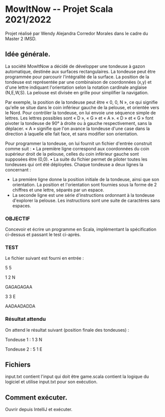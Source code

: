 # MowItNow -- Projet Scala 2021/2022

Projet réalisé par Wendy Alejandra Corredor Morales dans le cadre du Master 2 IMSD. 

## Idée générale.

La société MowItNow a décidé de développer une tondeuse à gazon automatique,
destinée aux surfaces rectangulaires.
La tondeuse peut être programmée pour parcourir l'intégralité de la surface. La position de
la tondeuse est représentée par une combinaison de coordonnées (x,y) et d'une lettre
indiquant l'orientation selon la notation cardinale anglaise (N,E,W,S). La pelouse est
divisée en grille pour simplifier la navigation.

Par exemple, la position de la tondeuse peut être « 0, 0, N », ce qui signifie qu'elle se
situe dans le coin inférieur gauche de la pelouse, et orientée vers le Nord.
Pour contrôler la tondeuse, on lui envoie une séquence simple de lettres. Les lettres
possibles sont « D », « G » et « A ».
« D » et « G » font pivoter la tondeuse de 90° à droite ou à gauche respectivement, sans la
déplacer. « A » signifie que l'on avance la tondeuse d'une case dans la direction à laquelle
elle fait face, et sans modifier son orientation.

Pour programmer la tondeuse, on lui fournit un fichier d'entrée construit comme suit :
• La première ligne correspond aux coordonnées du coin supérieur droit de la pelouse,
celles du coin inférieur gauche sont supposées être (0,0).
• La suite du fichier permet de piloter toutes les tondeuses qui ont été déployées.
Chaque tondeuse a deux lignes la concernant :
- La première ligne donne la position initiale de la tondeuse, ainsi que son
orientation. La position et l'orientation sont fournies sous la forme de 2 chiffres
et une lettre, séparés par un espace.
- La seconde ligne est une série d'instructions ordonnant à la tondeuse d'explorer
la pelouse. Les instructions sont une suite de caractères sans espaces.

### OBJECTIF
Concevoir et écrire un programme en Scala, implémentant la spécification ci-dessus et
passant le test ci-après.


### TEST
Le fichier suivant est fourni en entrée :

5 5

1 2 N

GAGAGAGAA

3 3 E

AADAADADDA

### Résultat attendu

On attend le résultat suivant (position finale des tondeuses) :


Tondeuse 1 : 1 3 N

Tondeuse 2 : 5 1 E


## Fichiers 
input.txt contient l'input qui doit être 
game.scala contient la logique du logiciel et utilise input.txt pour son exécution. 


## Comment exécuter.
Ouvrir depuis IntelliJ et exécuter. 
